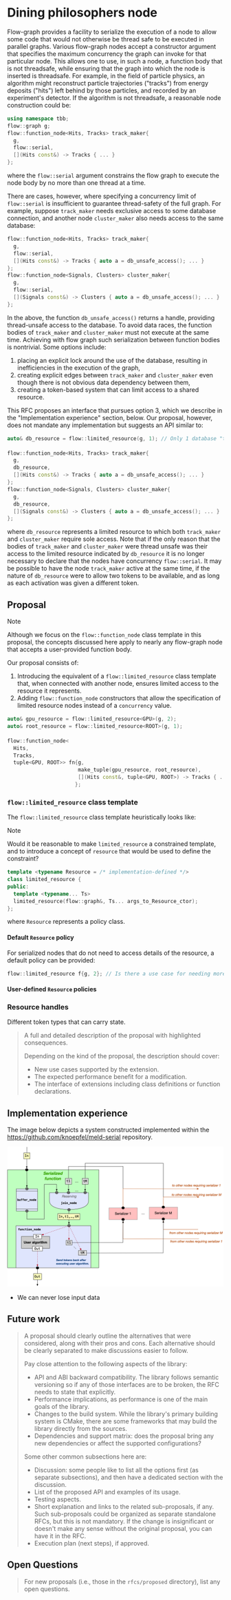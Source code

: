 # Dining philosophers node

Flow-graph provides a facility to serialize the execution of a node to allow some code that would not otherwise be thread safe to be executed in parallel graphs.
Various flow-graph nodes accept a constructor argument that specifies the maximum concurrency the graph can invoke for that particular node.
This allows one to use, in such a node, a function body that is not threadsafe, while ensuring that the graph into which the node is inserted is threadsafe.
For example, in the field of particle physics, an algorithm might reconstruct particle trajectories ("tracks") from energy deposits ("hits") left behind by those particles, and recorded by an experiment's detector.
If the algorithm is not threadsafe, a reasonable node construction could be:

``` c++
using namespace tbb;
flow::graph g;
flow::function_node<Hits, Tracks> track_maker{
  g,
  flow::serial,
  [](Hits const&) -> Tracks { ... }
};
```

where the `flow::serial` argument constrains the flow graph to execute the node body by no more than one thread at a time.

There are cases, however, where specifying a concurrency limit of `flow::serial` is insufficient to guarantee thread-safety of the full graph.
For example, suppose `track_maker` needs exclusive access to some database connection, and another node `cluster_maker` also needs access to the same database:

``` c++
flow::function_node<Hits, Tracks> track_maker{
  g,
  flow::serial,
  [](Hits const&) -> Tracks { auto a = db_unsafe_access(); ... }
};
flow::function_node<Signals, Clusters> cluster_maker{
  g,
  flow::serial,
  [](Signals const&) -> Clusters { auto a = db_unsafe_access(); ... }
};
```

In the above, the function `db_unsafe_access()` returns a handle, providing thread-unsafe access to the database.
To avoid data races, the function bodies of `track_maker` and `cluster_maker` must not execute at the same time.
Achieving with flow graph such serialization between function bodies is nontrivial.
Some options include:

1. placing an explicit lock around the use of the database, resulting in inefficiencies in the execution of the graph,
2. creating explicit edges between `track_maker` and `cluster_maker` even though there is not obvious data dependency between them,
3. creating a token-based system that can limit access to a shared resource.

This RFC proposes an interface that pursues option 3, which we describe in the "Implementation experience" section, below.
Our proposal, however, does not mandate any implementation but suggests an API similar to:

``` c++
auto& db_resource = flow::limited_resource(g, 1); // Only 1 database "token" allowed in the entire graph

flow::function_node<Hits, Tracks> track_maker{
  g,
  db_resource,
  [](Hits const&) -> Tracks { auto a = db_unsafe_access(); ... }
};
flow::function_node<Signals, Clusters> cluster_maker{
  g,
  db_resource,
  [](Signals const&) -> Clusters { auto a = db_unsafe_access(); ... }
};
```

where `db_resource` represents a limited resource to which both `track_maker` and `cluster_maker` require sole access.
Note that if the only reason that the bodies of `track_maker` and `cluster_maker` were thread unsafe was their access to the limited resource indicated by `db_resource` it is no longer necessary to declare that the nodes have concurrency `flow::serial`.
It may be possible to have the node `track_maker` active at the same time, if the nature of `db_resource` were to allow two tokens to be available, and as long as each activation was given a different token.

## Proposal

> [!NOTE]
> Although we focus on the `flow::function_node` class template in this proposal, the concepts discussed here apply to nearly any flow-graph node that accepts a user-provided function body.

Our proposal consists of:
1. Introducing the equivalent of a `flow::limited_resource` class template that, when connected with another node, ensures limited access to the resource it represents.
2. Adding `flow::function_node` constructors that allow the specification of limited resource nodes instead of a `concurrency` value.

``` c++
auto& gpu_resource = flow::limited_resource<GPU>(g, 2);
auto& root_resource = flow::limited_resource<ROOT>(g, 1);

flow::function_node<
  Hits,
  Tracks,
  tuple<GPU, ROOT>> fn{g,
                       make_tuple(gpu_resource, root_resource),
                       [](Hits const&, tuple<GPU, ROOT>) -> Tracks { ... }
                      };

```
### `flow::limited_resource` class template

The `flow::limited_resource` class template heuristically looks like:

> [!NOTE]
> Would it be reasonable to make `limited_resource` a constrained template,
> and to introduce a concept of `resource` that would be used to define the
> constraint?

```c++
template <typename Resource = /* implementation-defined */>
class limited_resource {
public:
  template <typename... Ts>
  limited_resource(flow::graph&, Ts... args_to_Resource_ctor);
};
```

where `Resource` represents a policy class.

#### Default `Resource` policy

For serialized nodes that do not need to access details of the resource, a default policy can be provided:

```c++
flow::limited_resource f{g, 2}; // Is there a use case for needing more than one token but not having access to the resource?
```

#### User-defined `Resource` policies

### Resource handles

Different token types that can carry state.

> A full and detailed description of the proposal with highlighted consequences.
>
> Depending on the kind of the proposal, the description should cover:
>
> - New use cases supported by the extension.
> - The expected performance benefit for a modification.
> - The interface of extensions including class definitions or function
> declarations.
>
## Implementation experience

The image below depicts a system constructed implemented within the https://github.com/knoepfel/meld-serial repository.

![Demonstration of token-based serialization system.](function-serialization.png)


- We can never lose input data

## Future work

> A proposal should clearly outline the alternatives that were considered,
> along with their pros and cons. Each alternative should be clearly separated
> to make discussions easier to follow.
>
> Pay close attention to the following aspects of the library:
> - API and ABI backward compatibility. The library follows semantic versioning
>   so if any of those interfaces are to be broken, the RFC needs to state that
>   explicitly.
> - Performance implications, as performance is one of the main goals of the library.
> - Changes to the build system. While the library's primary building system is
>   CMake, there are some frameworks that may build the library directly from the sources.
> - Dependencies and support matrix: does the proposal bring any new
>   dependencies or affect the supported configurations?
>
> Some other common subsections here are:
> - Discussion: some people like to list all the options first (as separate
>   subsections), and then have a dedicated section with the discussion.
> - List of the proposed API and examples of its usage.
> - Testing aspects.
> - Short explanation and links to the related sub-proposals, if any. Such
>   sub-proposals could be organized as separate standalone RFCs, but this is
>   not mandatory. If the change is insignificant or doesn't make any sense
>   without the original proposal, you can have it in the RFC.
> - Execution plan (next steps), if approved.

## Open Questions

> For new proposals (i.e., those in the `rfcs/proposed` directory), list any
> open questions.
